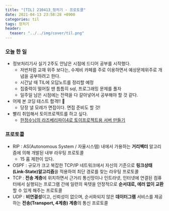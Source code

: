 ```yaml
---
title: "[TIL] 210413_정처기 - 프로토콜"
date: 2021-04-13 23:58:28 +0900
categories: til
tags: 정처기
header:
  teaser: "../../img/cover/til.png"
---
```


### 오늘 한 일

- 정보처리기사 실기 2주도 안남은 시점에 드디어 공부를 시작했다.
  - 저번처럼 교재 위주 보다는, 수제비 카페를 주로 이용하면서 예상문제위주로 개념을 공부하려고 한다.
  - 시간날 때 TIL에 오답노트를 정리할 예정
  - 집중력이 떨어질 땐 틈틈히 sql, 프로그래밍 문제를 풀자
  - 일주일 남은 시점에는 전력을 다 갈아넣어서 공부해야 할 것 같다.
- 어제 본 코딩 테스트 합격!! 👻
  - 당장 낼 모레가 면접이다. 면접 준비도 할 것!
- 빨리 취업해서 토이프로젝트를 하고 싶다.
  - [한정수님의 라즈베리파이4로 토이프로젝트용 서버 만들기](https://ryan-han.com/post/server/raspberry_server_1/)



### 프로토콜

- RIP : AS(Autonomous System / 자율시스템) 내에서 가용하는 **거리벡터** 알고리즘에 의해 개발된 내부 라우팅 프로토콜
  - 15 홉 제한이 있다.
- OSPF : 규모가 크고 복잡한 TCP/IP 네트워크에서 자신의 기준으로 **링크상태(Link-State)알고리즘**을 적용하여 최단 경로를 찾는 라우팅 프로토콜
-  TCP : **전송 계층**에 위치하면서 근거리 통신망이나 인트라넷, 인터넷에 연결된 컴퓨터에서 실행되는 프로그램 간에 일련의 옥텟을 안정적으로 **순서대로, 에러 없이 교환**할 수 있게 해주는 프로토콜
- UDP : **비연결성**이고, 신뢰성이 없으며, 순서화되지 않은 **데이터그램** 서비스를 제공하는 **전송(Transport, 4계층) 계층**의 통신 프로토콜

